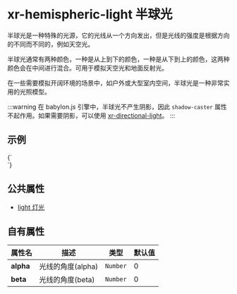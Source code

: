 # xr-hemispheric-light 半球光

半球光是一种特殊的光源，它的光线从一个方向发出，但是光线的强度是根据方向的不同而不同的，例如天空光。

半球光通常有两种颜色，一种是从上到下的颜色，一种是从下到上的颜色，这两种颜色会在中间进行混合。可用于模拟天空光和地面反射光。

在一些需要模拟开阔环境的场景中，如户外或大型室内空间，半球光是一种非常实用的光照模型。

:::warning
在 babylon.js 引擎中，半球光不产生阴影，因此 `shadow-caster` 属性不起作用。如果需要阴影，可以使用 [xr-directional-light](/docs/component/light/xr-directional-light.md)。
:::

## 示例

<CodeLive>
{`
<style>
  xr-hemispheric-light {
    animation: rotate 10s linear infinite;
    ---diffuse: yellow;
    ---ground-color: blue;
    ---inspect: 'scale: 5';
    ---beta: 30;
  }
  @keyframes rotate {
    from {
      ---alpha: 0;
    }
    to {
      ---alpha: 360;
    }
  }
</style>

<xr-scene env-intensity="0.05" background="#000">
  <xr-camera radius="3"></xr-camera>
  <xr-hemispheric-light intensity="3" shadow-caster="xr-mesh"></xr-hemispheric-light>
  <xr-mesh geometry="type: sphere" position="-1 0 0"></xr-mesh>
  <xr-mesh geometry="type: box" position="1 0 0"></xr-mesh>
  <xr-loading>
    <div class="loading"></div>
  </xr-loading>
</xr-scene>
`}
</CodeLive>

## 公共属性

- [light 灯光](/docs/component/light)

## 自有属性

| 属性名    | 描述              | 类型     | 默认值 |
| --------- | ----------------- | -------- | ------ |
| **alpha** | 光线的角度(alpha) | `Number` | 0      |
| **beta**  | 光线的角度(beta)  | `Number` | 0      |
